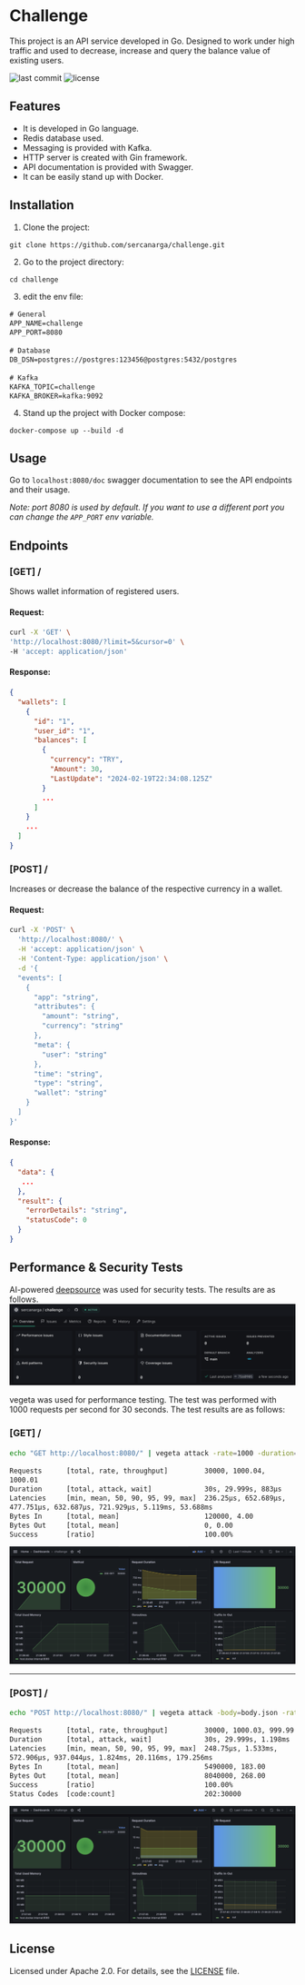 # Challenge
This project is an API service developed in Go. Designed to work under high traffic and used to decrease, increase and query the balance value of existing users.

![last commit](https://badgen.net/github/last-commit/sercanarga/challenge) ![license](https://badgen.net/github/license/sercanarga/challenge)

## Features
- It is developed in Go language.
- Redis database used.
- Messaging is provided with Kafka.
- HTTP server is created with Gin framework.
- API documentation is provided with Swagger.
- It can be easily stand up with Docker.

## Installation
1. Clone the project:
```
git clone https://github.com/sercanarga/challenge.git
```
2. Go to the project directory:
```
cd challenge
```
3. edit the env file:
```env
# General
APP_NAME=challenge
APP_PORT=8080

# Database
DB_DSN=postgres://postgres:123456@postgres:5432/postgres

# Kafka
KAFKA_TOPIC=challenge
KAFKA_BROKER=kafka:9092
```
4. Stand up the project with Docker compose:
```
docker-compose up --build -d
```

## Usage
Go to `localhost:8080/doc` swagger documentation to see the API endpoints and their usage.

_Note: port 8080 is used by default. If you want to use a different port you can change the `APP_PORT` env variable._

## Endpoints
### [GET] /
Shows wallet information of registered users.

#### Request:
```bash
curl -X 'GET' \
'http://localhost:8080/?limit=5&cursor=0' \
-H 'accept: application/json'
```

#### Response:
```json
{
  "wallets": [
    {
      "id": "1",
      "user_id": "1",
      "balances": [
        {
          "currency": "TRY",
          "Amount": 30,
          "LastUpdate": "2024-02-19T22:34:08.125Z"
        }
        ...
      ]
    }
    ...
  ]
}
```
### [POST] /
Increases or decrease the balance of the respective currency in a wallet.

#### Request:
```bash
curl -X 'POST' \
  'http://localhost:8080/' \
  -H 'accept: application/json' \
  -H 'Content-Type: application/json' \
  -d '{
  "events": [
    {
      "app": "string",
      "attributes": {
        "amount": "string",
        "currency": "string"
      },
      "meta": {
        "user": "string"
      },
      "time": "string",
      "type": "string",
      "wallet": "string"
    }
  ]
}'
```
#### Response:
```json
{
  "data": {
   ...
  },
  "result": {
    "errorDetails": "string",
    "statusCode": 0
  }
}
```

## Performance & Security Tests
AI-powered [deepsource](https://deepsource.com/) was used for security tests. The results are as follows.
![test result](https://raw.githubusercontent.com/sercanarga/challenge/main/assets/deepsource.jpg?raw=true)

vegeta was used for performance testing. The test was performed with 1000 requests per second for 30 seconds. The test results are as follows:
### [GET] /
```bash
echo "GET http://localhost:8080/" | vegeta attack -rate=1000 -duration=30s | tee results.bin | vegeta report
```
```
Requests      [total, rate, throughput]         30000, 1000.04, 1000.01
Duration      [total, attack, wait]             30s, 29.999s, 883µs
Latencies     [min, mean, 50, 90, 95, 99, max]  236.25µs, 652.689µs, 477.751µs, 632.687µs, 721.929µs, 5.119ms, 53.688ms
Bytes In      [total, mean]                     120000, 4.00
Bytes Out     [total, mean]                     0, 0.00
Success       [ratio]                           100.00%
```
![test result](https://raw.githubusercontent.com/sercanarga/challenge/main/assets/test_result.jpg?raw=true)

---

### [POST] /
```bash
echo "POST http://localhost:8080/" | vegeta attack -body=body.json -rate=1000 -duration=30s | tee results.bin | vegeta report
```
```
Requests      [total, rate, throughput]         30000, 1000.03, 999.99
Duration      [total, attack, wait]             30s, 29.999s, 1.198ms
Latencies     [min, mean, 50, 90, 95, 99, max]  248.75µs, 1.533ms, 572.906µs, 937.044µs, 1.824ms, 20.116ms, 179.256ms
Bytes In      [total, mean]                     5490000, 183.00
Bytes Out     [total, mean]                     8040000, 268.00
Success       [ratio]                           100.00%
Status Codes  [code:count]                      202:30000  
```
![test result 2](https://raw.githubusercontent.com/sercanarga/challenge/main/assets/test_result_2.jpg?raw=true)

## License
Licensed under Apache 2.0. For details, see the [LICENSE](LICENSE) file.